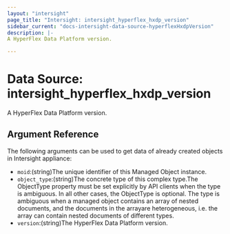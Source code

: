```yaml
---
layout: "intersight"
page_title: "Intersight: intersight_hyperflex_hxdp_version"
sidebar_current: "docs-intersight-data-source-hyperflexHxdpVersion"
description: |-
A HyperFlex Data Platform version.

---
```


# Data Source: intersight_hyperflex_hxdp_version
A HyperFlex Data Platform version.

## Argument Reference
The following arguments can be used to get data of already created objects in Intersight appliance:
* `moid`:(string)The unique identifier of this Managed Object instance.
* `object_type`:(string)The concrete type of this complex type.The ObjectType property must be set explicitly by API clients when the type is ambiguous. In all other cases, the ObjectType is optional. The type is ambiguous when a managed object contains an array of nested documents, and the documents in the arrayare heterogeneous, i.e. the array can contain nested documents of different types.
* `version`:(string)The HyperFlex Data Platform version.
